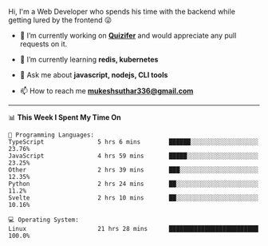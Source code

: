 Hi, I'm a Web Developer who spends his time with the backend while getting lured by the frontend 😜

- 🔭 I’m currently working on **[Quizifer](https://github.com/SutharMukesh/Quizifer/)** and would appreciate any pull requests on it.

- 🌱 I’m currently learning **redis, kubernetes**

- 💬 Ask me about **javascript, nodejs, CLI tools**

- 📫 How to reach me **mukeshsuthar336@gmail.com**

---
<!--START_SECTION:waka-->
📊 **This Week I Spent My Time On** 

```text
💬 Programming Languages: 
TypeScript               5 hrs 6 mins        ██████░░░░░░░░░░░░░░░░░░░   23.76% 
JavaScript               4 hrs 59 mins       █████░░░░░░░░░░░░░░░░░░░░   23.25% 
Other                    2 hrs 39 mins       ███░░░░░░░░░░░░░░░░░░░░░░   12.35% 
Python                   2 hrs 24 mins       ██░░░░░░░░░░░░░░░░░░░░░░░   11.2% 
Svelte                   2 hrs 10 mins       ██░░░░░░░░░░░░░░░░░░░░░░░   10.16%

💻 Operating System: 
Linux                    21 hrs 28 mins      █████████████████████████   100.0%

```


<!--END_SECTION:waka-->

